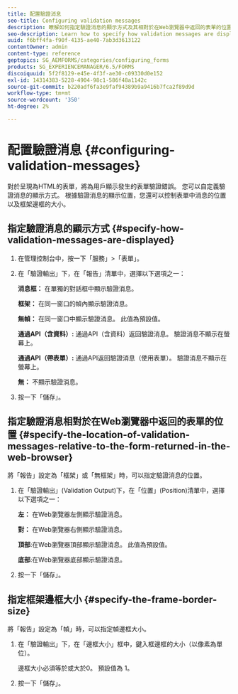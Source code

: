 ```yaml
---
title: 配置驗證消息
seo-title: Configuring validation messages
description: 瞭解如何指定驗證消息的顯示方式及其相對於在Web瀏覽器中返回的表單的位置。
seo-description: Learn how to specify how validation messages are displayed and their location relative to the form returned in the web browser.
uuid: f6bff4fa-f90f-4135-ae40-7ab3d3613122
contentOwner: admin
content-type: reference
geptopics: SG_AEMFORMS/categories/configuring_forms
products: SG_EXPERIENCEMANAGER/6.5/FORMS
discoiquuid: 5f2f8129-e45e-4f3f-ae30-c09330d0e152
exl-id: 14314383-5228-4904-98c1-586f48a1142c
source-git-commit: b220adf6fa3e9faf94389b9a9416b7fca2f89d9d
workflow-type: tm+mt
source-wordcount: '350'
ht-degree: 2%

---
```


# 配置驗證消息 {#configuring-validation-messages}

對於呈現為HTML的表單，將為用戶顯示發生的表單驗證錯誤。 您可以自定義驗證消息的顯示方式。 根據驗證消息的顯示位置，您還可以控制表單中消息的位置以及框架邊框的大小。

## 指定驗證消息的顯示方式 {#specify-how-validation-messages-are-displayed}

1. 在管理控制台中，按一下「服務」>「表單」。
1. 在「驗證輸出」下，在「報告」清單中，選擇以下選項之一：

   **消息框：** 在單獨的對話框中顯示驗證消息。

   **框架：** 在同一窗口的幀內顯示驗證消息。

   **無幀：** 在同一窗口中顯示驗證消息。 此值為預設值。

   **通過API（含資料）:** 通過API（含資料）返回驗證消息。 驗證消息不顯示在螢幕上。

   **通過API（帶表單）:** 通過API返回驗證消息（使用表單）。 驗證消息不顯示在螢幕上。

   **無：** 不顯示驗證消息。

1. 按一下「儲存」。

## 指定驗證消息相對於在Web瀏覽器中返回的表單的位置 {#specify-the-location-of-validation-messages-relative-to-the-form-returned-in-the-web-browser}

將「報告」設定為「框架」或「無框架」時，可以指定驗證消息的位置。

1. 在「驗證輸出」(Validation Output)下，在「位置」(Position)清單中，選擇以下選項之一：

   **左：** 在Web瀏覽器左側顯示驗證消息。

   **對：** 在Web瀏覽器右側顯示驗證消息。

   **頂部**:在Web瀏覽器頂部顯示驗證消息。 此值為預設值。

   **底部**:在Web瀏覽器底部顯示驗證消息。

1. 按一下「儲存」。

## 指定框架邊框大小 {#specify-the-frame-border-size}

將「報告」設定為「幀」時，可以指定幀邊框大小。

1. 在「驗證輸出」下，在「邊框大小」框中，鍵入框邊框的大小（以像素為單位）。

   邊框大小必須等於或大於0。 預設值為 1。

1. 按一下「儲存」。
